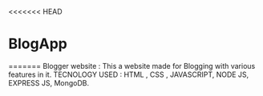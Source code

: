 <<<<<<< HEAD
# BlogApp

=======
Blogger website :
This a website made for Blogging with various features in it.
TECNOLOGY USED : HTML , CSS , JAVASCRIPT, NODE JS, EXPRESS JS, MongoDB.
>>>>>>> 
